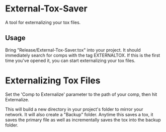 # External-Tox-Saver
A tool for externalizing your tox files. 


## Usage
Bring "Release/External-Tox-Saver.tox" into your project. It should immediately search for comps with the tag EXTERNALTOX. 
If this is the first time you've opened it, you can start externalizing your tox files.

# Externalizing Tox Files
Set the 'Comp to Externalize' parameter to the path of your comp, then hit Externalize.

This will build a new directory in your project's folder to mirror your network. It will also create a "Backup" folder.
Anytime this saves a tox, it saves the primary file as well as incrementally saves the tox into the backup folder.

